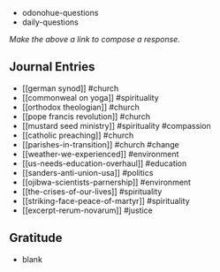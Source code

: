 - odonohue-questions
- daily-questions

*Make the above a link to compose a response.*
## Journal Entries
-  [[german synod]] #church 
- [[commonweal on yoga]] #spirituality 
- [[orthodox theologian]] #church 
- [[pope francis revolution]] #church 
- [[mustard seed ministry]] #spirituality #compassion 
- [[catholic preaching]] #church 
- [[parishes-in-transition]] #church #change 
- [[weather-we-experienced]] #environment 
- [[us-needs-education-overhaul]] #education 
- [[sanders-anti-union-usa]] #politics 
- [[ojibwa-scientists-parnership]] #environment 
-  [[the-crises-of-our-lives]] #spirituality 
- [[striking-face-peace-of-martyr]] #spirituality 
- [[excerpt-rerum-novarum]] #justice 
 
## Gratitude
- blank


